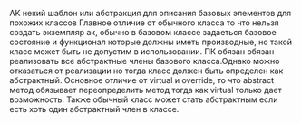 
АК некий шаблон или абстракция для описания базовых элементов для похожих классов
Главное отличие от обычного класса то что нельзя создать экземпляр ак, обычно в базовом классе задаеться базовое состояние и функционал которые должны иметь производные, но такой класс может быть не допустим в использовании.
ПК обязан обязан реализовать все абстрактные члены базового класса.Однако можно отказаться от реализации но тогда класс должен быть определен как абстрактный. Основное отличие от virtual и override, то что abstract метод обязывает переопределить метод тогда как virtual только дает возможность.
Также обычный класс может стать абстрактным если есть хоть один абстрактный член в классе.
